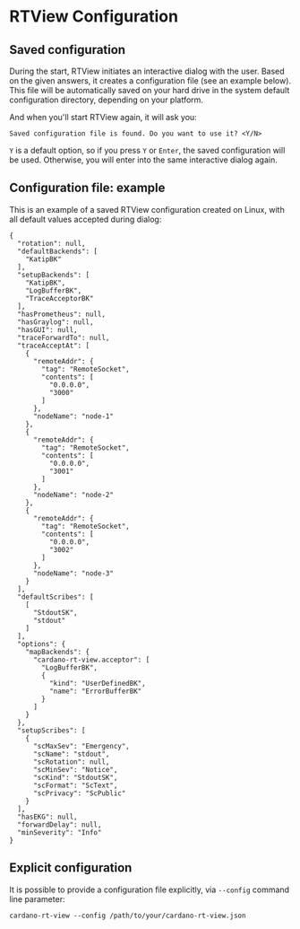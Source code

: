 # RTView Configuration

## Saved configuration

During the start, RTView initiates an interactive dialog with the user. Based on the given answers, it creates a configuration file (see an example below). This file will be automatically saved on your hard drive in the system default configuration directory, depending on your platform.

And when you'll start RTView again, it will ask you:

```
Saved configuration file is found. Do you want to use it? <Y/N>
```

`Y` is a default option, so if you press `Y` or `Enter`, the saved configuration will be used. Otherwise, you will enter into the same interactive dialog again.

## Configuration file: example

This is an example of a saved RTView configuration created on Linux, with all default values accepted during dialog:

```
{
  "rotation": null,
  "defaultBackends": [
    "KatipBK"
  ],
  "setupBackends": [
    "KatipBK",
    "LogBufferBK",
    "TraceAcceptorBK"
  ],
  "hasPrometheus": null,
  "hasGraylog": null,
  "hasGUI": null,
  "traceForwardTo": null,
  "traceAcceptAt": [
    {
      "remoteAddr": {
        "tag": "RemoteSocket",
        "contents": [
          "0.0.0.0",
          "3000"
        ]
      },
      "nodeName": "node-1"
    },
    {
      "remoteAddr": {
        "tag": "RemoteSocket",
        "contents": [
          "0.0.0.0",
          "3001"
        ]
      },
      "nodeName": "node-2"
    },
    {
      "remoteAddr": {
        "tag": "RemoteSocket",
        "contents": [
          "0.0.0.0",
          "3002"
        ]
      },
      "nodeName": "node-3"
    }
  ],
  "defaultScribes": [
    [
      "StdoutSK",
      "stdout"
    ]
  ],
  "options": {
    "mapBackends": {
      "cardano-rt-view.acceptor": [
        "LogBufferBK",
        {
          "kind": "UserDefinedBK",
          "name": "ErrorBufferBK"
        }
      ]
    }
  },
  "setupScribes": [
    {
      "scMaxSev": "Emergency",
      "scName": "stdout",
      "scRotation": null,
      "scMinSev": "Notice",
      "scKind": "StdoutSK",
      "scFormat": "ScText",
      "scPrivacy": "ScPublic"
    }
  ],
  "hasEKG": null,
  "forwardDelay": null,
  "minSeverity": "Info"
}
```

## Explicit configuration

It is possible to provide a configuration file explicitly, via `--config` command line parameter:

```
cardano-rt-view --config /path/to/your/cardano-rt-view.json
```
